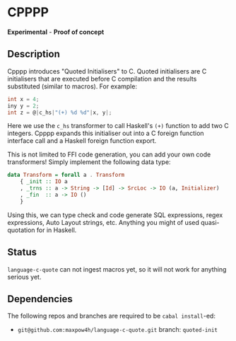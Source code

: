 # CPPPP

**Experimental** - **Proof of concept**

## Description

Cpppp introduces "Quoted Initialisers" to C. Quoted initialisers are C initialisers that are executed before C compilation and the results substituted (similar to macros). For example:

```c
int x = 4;
iny y = 2;
int z = @|c_hs|"(+) %d %d"|x, y|;
```

Here we use the `c_hs` transformer to call Haskell's `(+)` function to add two C integers. Cpppp expands this initialiser out into a C foreign function interface call and a Haskell foreign function export.

This is not limited to FFI code generation, you can add your own code transformers! Simply implement the following data type:

```haskell
data Transform = forall a . Transform
	{ _init :: IO a
	, _trns :: a -> String -> [Id] -> SrcLoc -> IO (a, Initializer)
	, _fin  :: a -> IO ()
	}
```

Using this, we can type check and code generate SQL expressions, regex expressions, Auto Layout strings, etc. Anything you might of used quasi-quotation for in Haskell.

## Status

`language-c-quote` can not ingest macros yet, so it will not work for anything serious yet.

## Dependencies

The following repos and branches are required to be `cabal install`-ed:

- `git@github.com:maxpow4h/language-c-quote.git` branch: `quoted-init`
